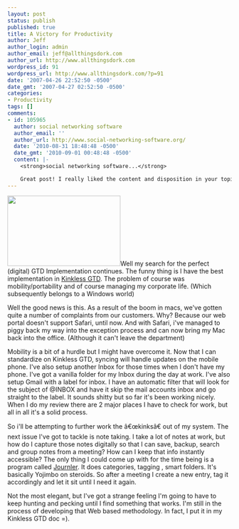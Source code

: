 ```yaml
---
layout: post
status: publish
published: true
title: A Victory for Productivity
author: Jeff
author_login: admin
author_email: jeff@allthingsdork.com
author_url: http://www.allthingsdork.com
wordpress_id: 91
wordpress_url: http://www.allthingsdork.com/?p=91
date: '2007-04-26 22:52:50 -0500'
date_gmt: '2007-04-27 02:52:50 -0500'
categories:
- Productivity
tags: []
comments:
- id: 105965
  author: social networking software
  author_email: ''
  author_url: http://www.social-networking-software.org/
  date: '2010-08-31 18:48:48 -0500'
  date_gmt: '2010-09-01 00:48:48 -0500'
  content: |-
    <strong>social networking software...</strong>

    Great post! I really liked the content and disposition in your topic!...
---
```

<p><img src="http://www.allthingsdork.com/images/kGTD.gif" class="left" height="158" width="254" />Well my search for the perfect (digital) GTD Implementation continues. The funny thing is I have the best implementation in <a href="http://www.kinkless.com" target="_blank">Kinkless GTD</a>. The problem of course was mobility/portability and of course managing my corporate life. (Which subsequently belongs to a Windows world)</p>
<p>Well the good news is this. As a result of the boom in macs, we've gotten quite a number of complaints from our customers. Why? Because our web portal doesn't support Safari, until now. And with Safari, i've managed to piggy back my way into the exception process and can now bring my Mac back into the office. (Although it can't leave the department)</p>
<p>Mobility is a bit of a hurdle but I might have overcome it. Now that I can standardize on Kinkless GTD, syncing will handle updates on the mobile phone. I've also setup another Inbox for those times when I don't have my phone. I've got a vanilla folder for my Inbox during the day at work. I've also setup Gmail with a label for inbox. I have an automatic filter that will look for the subject of @INBOX and have it skip the mail accounts inbox and go straight to the label. It sounds shitty but so far it's been working nicely. When I do my review there are 2 major places I have to check for work, but all in all it's a solid process.</p>
<p>So i'll be attempting to further work the &acirc;&euro;&oelig;kinks&acirc;&euro; out of my system. The next issue I've got to tackle is note taking. I take a lot of notes at work, but how do I capture those notes digitally so that I can save, backup, search and group notes from a meeting? How can I keep that info instantly accessible? The only thing I could come up with for the time being is a program called <a href="http://journler.com/" target="_blank">Journler</a>. It does categories, tagging , smart folders. It's basically Yojimbo on steroids. So after a meeting I create a new entry, tag it accordingly and let it sit until I need it again.</p>
<p>Not the most elegant, but I've got a strange feeling I'm going to have to keep hunting and pecking until I find something that works. I'm still in the process of developing that Web based methodology. In fact, I put it in my Kinkless GTD doc =).</p>
